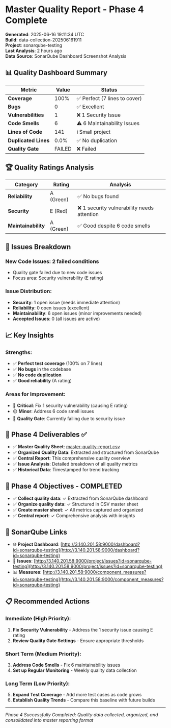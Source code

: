 ﻿# Master Quality Report - Phase 4 Complete

**Generated**: 2025-06-16 19:11:34 UTC  
**Build**: data-collection-202506161911  
**Project**: sonarqube-testing  
**Last Analysis**: 2 hours ago  
**Data Source**: SonarQube Dashboard Screenshot Analysis

## 📊 Quality Dashboard Summary

| Metric | Value | Status |
|--------|-------|--------|
| **Coverage** | 100% | ✅ Perfect (7 lines to cover) |
| **Bugs** | 0 | ✅ Excellent |
| **Vulnerabilities** | 1 | ❌ 1 Security Issue |
| **Code Smells** | 6 | ⚠️ 6 Maintainability Issues |
| **Lines of Code** | 141 | ℹ️ Small project |
| **Duplicated Lines** | 0.0% | ✅ No duplication |
| **Quality Gate** | FAILED | ❌ Failed |

## 🏆 Quality Ratings Analysis

| Category | Rating | Analysis |
|----------|--------|----------|
| **Reliability** | A (Green) | ✅ No bugs found |
| **Security** | E (Red) | ❌ 1 security vulnerability needs attention |
| **Maintainability** | A (Green) | ✅ Good despite 6 code smells |

## 🚨 Issues Breakdown

### New Code Issues: 2 failed conditions
- Quality gate failed due to new code issues
- Focus area: Security vulnerability (E rating)

### Issue Distribution:
- **Security**: 1 open issue (needs immediate attention)
- **Reliability**: 0 open issues (excellent)
- **Maintainability**: 6 open issues (minor improvements needed)
- **Accepted Issues**: 0 (all issues are active)

## 📈 Key Insights

### Strengths:
- ✅ **Perfect test coverage** (100% on 7 lines)
- ✅ **No bugs** in the codebase
- ✅ **No code duplication**
- ✅ **Good reliability** (A rating)

### Areas for Improvement:
- 🔴 **Critical**: Fix 1 security vulnerability (causing E rating)
- 🟡 **Minor**: Address 6 code smell issues
- 🔴 **Quality Gate**: Currently failing due to security issue

## 📁 Phase 4 Deliverables ✅

- ✅ **Master Quality Sheet**: [master-quality-report.csv](master-quality-report.csv)  
- ✅ **Organized Quality Data**: Extracted and structured from SonarQube  
- ✅ **Central Report**: This comprehensive quality overview  
- ✅ **Issue Analysis**: Detailed breakdown of all quality metrics
- ✅ **Historical Data**: Timestamped for trend tracking  

## 🎯 Phase 4 Objectives - COMPLETED

- ✅ **Collect quality data**: ✓ Extracted from SonarQube dashboard
- ✅ **Organize quality data**: ✓ Structured in CSV master sheet
- ✅ **Create master sheet**: ✓ All metrics captured and organized
- ✅ **Central report**: ✓ Comprehensive analysis with insights

## 🔗 SonarQube Links

- 🌐 **Project Dashboard**: [http://3.140.201.58:9000/dashboard?id=sonarqube-testing](http://3.140.201.58:9000/dashboard?id=sonarqube-testing)
- 🐛 **Issues**: [http://3.140.201.58:9000/project/issues?id=sonarqube-testing](http://3.140.201.58:9000/project/issues?id=sonarqube-testing)
- 📊 **Measures**: [http://3.140.201.58:9000/component_measures?id=sonarqube-testing](http://3.140.201.58:9000/component_measures?id=sonarqube-testing)

## 📋 Recommended Actions

### Immediate (High Priority):
1. **Fix Security Vulnerability** - Address the 1 security issue causing E rating
2. **Review Quality Gate Settings** - Ensure appropriate thresholds

### Short Term (Medium Priority):
3. **Address Code Smells** - Fix 6 maintainability issues
4. **Set up Regular Monitoring** - Weekly quality data collection

### Long Term (Low Priority):
5. **Expand Test Coverage** - Add more test cases as code grows
6. **Establish Quality Trends** - Compare this baseline with future builds

---
*Phase 4 Successfully Completed: Quality data collected, organized, and consolidated into master reporting format*

